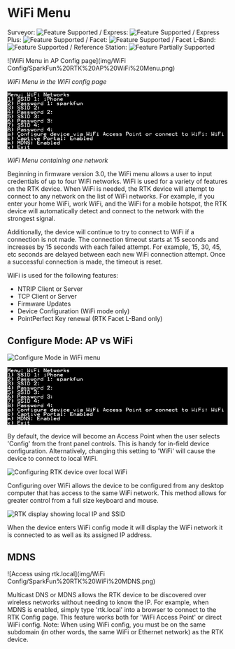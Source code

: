 # WiFi Menu

Surveyor: ![Feature Supported](img/Icons/GreenDot.png) / Express: ![Feature Supported](img/Icons/GreenDot.png) / Express Plus: ![Feature Supported](img/Icons/GreenDot.png) / Facet: ![Feature Supported](img/Icons/GreenDot.png) / Facet L-Band: ![Feature Supported](img/Icons/GreenDot.png) / Reference Station: ![Feature Partially Supported](img/Icons/YellowDot.png)

![WiFi Menu in AP Config page](img/WiFi Config/SparkFun%20RTK%20AP%20WiFi%20Menu.png)

*WiFi Menu in the WiFi config page*

![WiFi Network Entry](img/Terminal/SparkFun%20RTK%20WiFi%20Menu%20Terminal.png)


*WiFi Menu containing one network*

Beginning in firmware version 3.0, the WiFi menu allows a user to input credentials of up to four WiFi networks. WiFi is used for a variety of features on the RTK device. When WiFi is needed, the RTK device will attempt to connect to any network on the list of WiFi networks. For example, if you enter your home WiFi, work WiFi, and the WiFi for a mobile hotspot, the RTK device will automatically detect and connect to the network with the strongest signal.

Additionally, the device will continue to try to connect to WiFi if a connection is not made. The connection timeout starts at 15 seconds and increases by 15 seconds with each failed attempt. For example, 15, 30, 45, etc seconds are delayed between each new WiFi connection attempt. Once a successful connection is made, the timeout is reset.

WiFi is used for the following features:

* NTRIP Client or Server
* TCP Client or Server
* Firmware Updates
* Device Configuration (WiFi mode only)
* PointPerfect Key renewal (RTK Facet L-Band only)

## Configure Mode: AP vs WiFi

![Configure Mode in WiFi menu](img/WiFi%20Config/SparkFun%20RTK%20Config%20-%20Configure%20Mode.png)

![WiFi Network Entry](img/Terminal/SparkFun%20RTK%20WiFi%20Menu%20Terminal.png)

By default, the device will become an Access Point when the user selects 'Config' from the front panel controls. This is handy for in-field device configuration. Alternatively, changing this setting to 'WiFi' will cause the device to connect to local WiFi. 

![Configuring RTK device over local WiFi](img/WiFi%20Config/SparkFun%20RTK%20AP%20Main%20Page%20over%20Local%20WiFi.png)

Configuring over WiFi allows the device to be configured from any desktop computer that has access to the same WiFi network. This method allows for greater control from a full size keyboard and mouse.

![RTK display showing local IP and SSID](img/Displays/SparkFun%20RTK%20WiFi%20Config%20IP.png)

When the device enters WiFi config mode it will display the WiFi network it is connected to as well as its assigned IP address.

## MDNS

![Access using rtk.local](img/WiFi Config/SparkFun%20RTK%20WiFi%20MDNS.png)

Multicast DNS or MDNS allows the RTK device to be discovered over wireless networks without needing to know the IP. For example, when MDNS is enabled, simply type 'rtk.local' into a browser to connect to the RTK Config page. This feature works both for 'WiFi Access Point' or direct WiFi config. Note: When using WiFi config, you must be on the same subdomain (in other words, the same WiFi or Ethernet network) as the RTK device.
